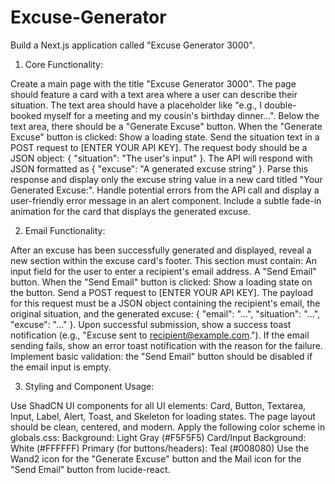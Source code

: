 # Excuse-Generator

Build a Next.js application called "Excuse Generator 3000".

1. Core Functionality:

Create a main page with the title "Excuse Generator 3000".
The page should feature a card with a text area where a user can describe their situation. The text area should have a placeholder like "e.g., I double-booked myself for a meeting and my cousin's birthday dinner...".
Below the text area, there should be a "Generate Excuse" button.
When the "Generate Excuse" button is clicked:
Show a loading state.
Send the situation text in a POST request to [ENTER YOUR API KEY].
The request body should be a JSON object: { "situation": "The user's input" }.
The API will respond with JSON formatted as { "excuse": "A generated excuse string" }.
Parse this response and display only the excuse string value in a new card titled "Your Generated Excuse:".
Handle potential errors from the API call and display a user-friendly error message in an alert component.
Include a subtle fade-in animation for the card that displays the generated excuse.

2. Email Functionality:

After an excuse has been successfully generated and displayed, reveal a new section within the excuse card's footer.
This section must contain:
An input field for the user to enter a recipient's email address.
A "Send Email" button.
When the "Send Email" button is clicked:
Show a loading state on the button.
Send a POST request to [ENTER YOUR API KEY].
The payload for this request must be a JSON object containing the recipient's email, the original situation, and the generated excuse: { "email": "...", "situation": "...", "excuse": "..." }.
Upon successful submission, show a success toast notification (e.g., "Excuse sent to recipient@example.com.").
If the email sending fails, show an error toast notification with the reason for the failure.
Implement basic validation: the "Send Email" button should be disabled if the email input is empty.

3. Styling and Component Usage:

Use ShadCN UI components for all UI elements: Card, Button, Textarea, Input, Label, Alert, Toast, and Skeleton for loading states.
The page layout should be clean, centered, and modern.
Apply the following color scheme in globals.css:
Background: Light Gray (#F5F5F5)
Card/Input Background: White (#FFFFFF)
Primary (for buttons/headers): Teal (#008080)
Use the Wand2 icon for the "Generate Excuse" button and the Mail icon for the "Send Email" button from lucide-react.
